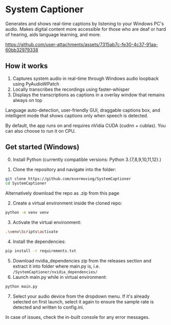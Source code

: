 # System Captioner

Generates and shows real-time captions by listening to your Windows PC's audio. Makes digital content more accessible for those who are deaf or hard of hearing, aids language learning, and more. 


https://github.com/user-attachments/assets/7315ab7c-fe30-4c37-91aa-60bb32979338


## How it works

1. Captures system audio in real-time through Windows audio loopback using PyAudioWPatch
3. Locally transcribes the recordings using faster-whisper
4. Displays the transcriptions as captions in a overlay window that remains always on top


Language auto-detection, user-friendly GUI, draggable captions box, and intelligent mode that shows captions only when speech is detected.

By default, the app runs on and requires nVidia CUDA (cudnn + cublas). You can also choose to run it on CPU. 

## Get started (Windows)

0. Install Python (currently compatible versions: Python 3.{7,8,9,10,11,12}.) 

1. Clone the repository and navigate into the folder:
```bash
git clone https://github.com/evermoving/SystemCaptioner
cd SystemCaptioner
```
Alternatively download the repo as .zip from this page 

2. Create a virtual environment inside the cloned repo: 
```bash
python -m venv venv
```
3. Activate the virtual environment:
```bash
.\venv\Scripts\activate
```
4. Install the dependencies:
```bash
pip install -r requirements.txt
```
5. Download nvidia_dependencies zip from the releases section and extract it into folder where main.py is, i.e. `/SystemCaptioner/nvidia_dependencies/`
6. Launch main.py while in virtual environment:
```bash
python main.py
```
7. Select your audio device from the dropdown menu. If it's already selected on first launch, select it again to ensure the sample rate is detected and written to config.ini. 

In case of issues, check the in-built console for any error messages.  

